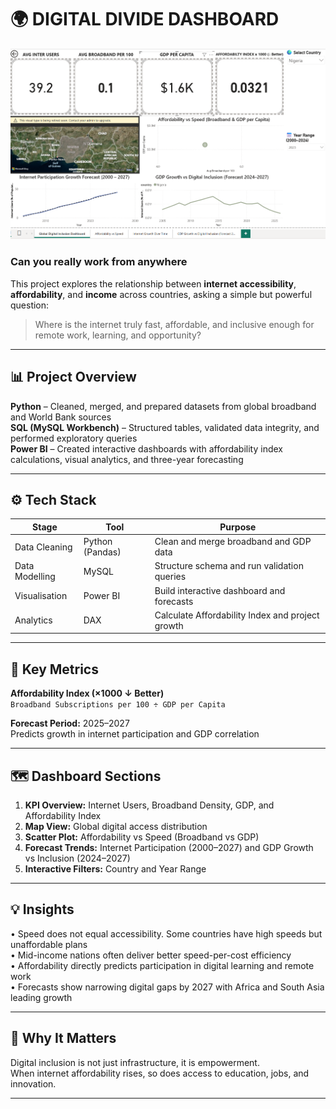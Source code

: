 # 🌍 DIGITAL DIVIDE DASHBOARD

![Dashboard Preview](images/global_digital_divide.png)


### Can you really work from anywhere

This project explores the relationship between **internet accessibility**, **affordability**, and **income** across countries, asking a simple but powerful question:

> Where is the internet truly fast, affordable, and inclusive enough for remote work, learning, and opportunity?

---

## 📊 Project Overview

**Python** – Cleaned, merged, and prepared datasets from global broadband and World Bank sources  
**SQL (MySQL Workbench)** – Structured tables, validated data integrity, and performed exploratory queries  
**Power BI** – Created interactive dashboards with affordability index calculations, visual analytics, and three-year forecasting  

---

## ⚙️ Tech Stack

| Stage | Tool | Purpose |
|--------|------|----------|
| Data Cleaning | Python (Pandas) | Clean and merge broadband and GDP data |
| Data Modelling | MySQL | Structure schema and run validation queries |
| Visualisation | Power BI | Build interactive dashboard and forecasts |
| Analytics | DAX | Calculate Affordability Index and project growth |

---

## 🧮 Key Metrics

**Affordability Index (×1000 ↓ Better)**  
`Broadband Subscriptions per 100 ÷ GDP per Capita`

**Forecast Period:** 2025–2027  
Predicts growth in internet participation and GDP correlation  

---

## 🗺️ Dashboard Sections

1. **KPI Overview:** Internet Users, Broadband Density, GDP, and Affordability Index  
2. **Map View:** Global digital access distribution  
3. **Scatter Plot:** Affordability vs Speed (Broadband vs GDP)  
4. **Forecast Trends:** Internet Participation (2000–2027) and GDP Growth vs Inclusion (2024–2027)  
5. **Interactive Filters:** Country and Year Range  

---

## 💡 Insights

• Speed does not equal accessibility. Some countries have high speeds but unaffordable plans  
• Mid-income nations often deliver better speed-per-cost efficiency  
• Affordability directly predicts participation in digital learning and remote work  
• Forecasts show narrowing digital gaps by 2027 with Africa and South Asia leading growth  

---

## 🧠 Why It Matters

Digital inclusion is not just infrastructure, it is empowerment.  
When internet affordability rises, so does access to education, jobs, and innovation.  

---


